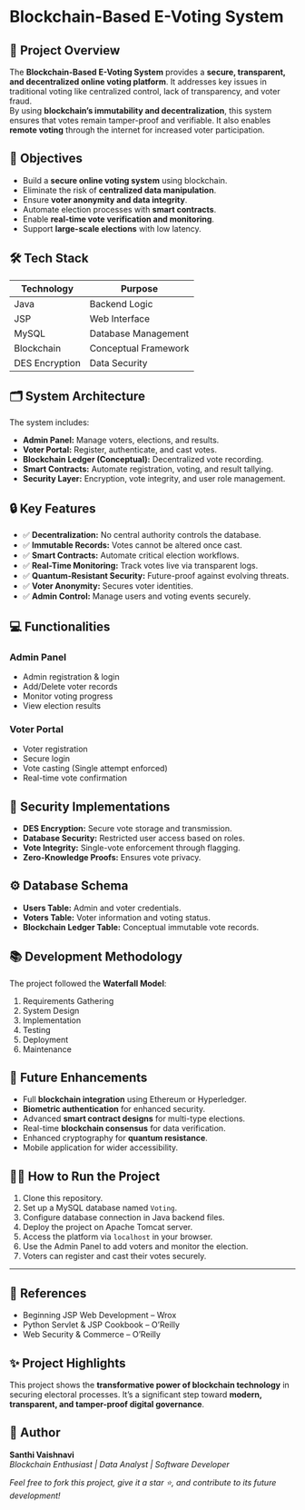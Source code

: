 # Blockchain-Based E-Voting System

## 📌 Project Overview
The **Blockchain-Based E-Voting System** provides a **secure, transparent, and decentralized online voting platform**. It addresses key issues in traditional voting like centralized control, lack of transparency, and voter fraud.  
By using **blockchain’s immutability and decentralization**, this system ensures that votes remain tamper-proof and verifiable. It also enables **remote voting** through the internet for increased voter participation.

## 🎯 Objectives
- Build a **secure online voting system** using blockchain.
- Eliminate the risk of **centralized data manipulation**.
- Ensure **voter anonymity and data integrity**.
- Automate election processes with **smart contracts**.
- Enable **real-time vote verification and monitoring**.
- Support **large-scale elections** with low latency.


## 🛠️ Tech Stack
| Technology       | Purpose                 |
|------------------|-------------------------|
| Java             | Backend Logic           |
| JSP              | Web Interface           |
| MySQL            | Database Management     |
| Blockchain       | Conceptual Framework    |
| DES Encryption   | Data Security           |


## 🗂️ System Architecture
The system includes:
- **Admin Panel:** Manage voters, elections, and results.
- **Voter Portal:** Register, authenticate, and cast votes.
- **Blockchain Ledger (Conceptual):** Decentralized vote recording.
- **Smart Contracts:** Automate registration, voting, and result tallying.
- **Security Layer:** Encryption, vote integrity, and user role management.


## 🔒 Key Features
- ✅ **Decentralization:** No central authority controls the database.
- ✅ **Immutable Records:** Votes cannot be altered once cast.
- ✅ **Smart Contracts:** Automate critical election workflows.
- ✅ **Real-Time Monitoring:** Track votes live via transparent logs.
- ✅ **Quantum-Resistant Security:** Future-proof against evolving threats.
- ✅ **Voter Anonymity:** Secures voter identities.
- ✅ **Admin Control:** Manage users and voting events securely.


## 💻 Functionalities
### Admin Panel
- Admin registration & login
- Add/Delete voter records
- Monitor voting progress
- View election results

### Voter Portal
- Voter registration
- Secure login
- Vote casting (Single attempt enforced)
- Real-time vote confirmation


## 🔐 Security Implementations
- **DES Encryption:** Secure vote storage and transmission.
- **Database Security:** Restricted user access based on roles.
- **Vote Integrity:** Single-vote enforcement through flagging.
- **Zero-Knowledge Proofs:** Ensures vote privacy.


## ⚙️ Database Schema
- **Users Table:** Admin and voter credentials.
- **Voters Table:** Voter information and voting status.
- **Blockchain Ledger Table:** Conceptual immutable vote records.


## 📚 Development Methodology
The project followed the **Waterfall Model**:
1. Requirements Gathering
2. System Design
3. Implementation
4. Testing
5. Deployment
6. Maintenance


## 🔮 Future Enhancements
- Full **blockchain integration** using Ethereum or Hyperledger.
- **Biometric authentication** for enhanced security.
- Advanced **smart contract designs** for multi-type elections.
- Real-time **blockchain consensus** for data verification.
- Enhanced cryptography for **quantum resistance**.
- Mobile application for wider accessibility.


## 🧑‍💻 How to Run the Project
1. Clone this repository.
2. Set up a MySQL database named `Voting`.
3. Configure database connection in Java backend files.
4. Deploy the project on Apache Tomcat server.
5. Access the platform via `localhost` in your browser.
6. Use the Admin Panel to add voters and monitor the election.
7. Voters can register and cast their votes securely.


---

## 📖 References
- Beginning JSP Web Development – Wrox
- Python Servlet & JSP Cookbook – O’Reilly
- Web Security & Commerce – O’Reilly


## ✨ Project Highlights
This project shows the **transformative power of blockchain technology** in securing electoral processes. It’s a significant step toward **modern, transparent, and tamper-proof digital governance**.


## 🔗 Author
**Santhi Vaishnavi**  
*Blockchain Enthusiast | Data Analyst | Software Developer*


*Feel free to fork this project, give it a star ⭐, and contribute to its future development!*



